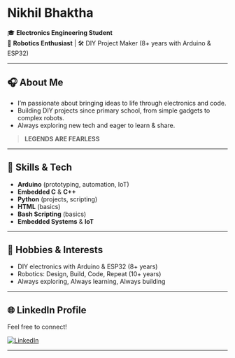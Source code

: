 # Nikhil Bhaktha 

🎓 **Electronics Engineering Student**  
🔬 **Robotics Enthusiast** | 🛠️ DIY Project Maker (8+ years with Arduino & ESP32)

---

## 🎧 About Me

- I’m passionate about bringing ideas to life through electronics and code.
- Building DIY projects since primary school, from simple gadgets to complex robots.
- Always exploring new tech and eager to learn & share.

> **LEGENDS ARE FEARLESS**

---

## 🚀 Skills & Tech

- **Arduino** (prototyping, automation, IoT)
- **Embedded C** & **C++**
- **Python** (projects, scripting)
- **HTML** (basics)
- **Bash Scripting** (basics)
- **Embedded Systems** & **IoT**

---

## 🤖 Hobbies & Interests

- DIY electronics with Arduino & ESP32 (8+ years)
- Robotics: Design, Build, Code, Repeat (10+ years)
- Always exploring, Always learning, Always building

---

## 🌐 LinkedIn Profile

Feel free to connect!

[![LinkedIn](https://img.shields.io/badge/LinkedIn-blue?logo=linkedin)](https://www.linkedin.com/in/nikhil-bhaktha-492364350)

---
